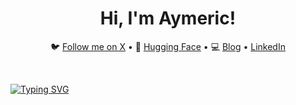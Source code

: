 <h1 align="center">Hi, I'm Aymeric!</h1>

<div align="center">
  <p align="center">
    🐦 <a href="https://twitter.com/aymericroucher">Follow me on X</a> • 
    🤗 <a href="hf.co/m-ric">Hugging Face</a> • 
    💻 <a href="https://aymeric-roucher.github.io">Blog</a> • 
    <a href="https://linkedin.com/in/a-roucher">LinkedIn</a>
  </p>
</div>
<br/>

[![Typing SVG](https://readme-typing-svg.demolab.com/?lines=Machine+Learning+Engineer;At+Hugging+Face;Working+on+cool+things;Open+source+🤗)](https://git.io/typing-svg)
  
<!--
**aymeric-roucher/aymeric-roucher** is a ✨ _special_ ✨ repository because its `README.md` (this file) appears on your GitHub profile.

Here are some ideas to get you started:

- 🔭 I’m currently working on ...
- 🌱 I’m currently learning ...
- 👯 I’m looking to collaborate on ...
- 🤔 I’m looking for help with ...
- 💬 Ask me about ...
- 📫 How to reach me: ...
- 😄 Pronouns: ...
- ⚡ Fun fact: ...
-->
